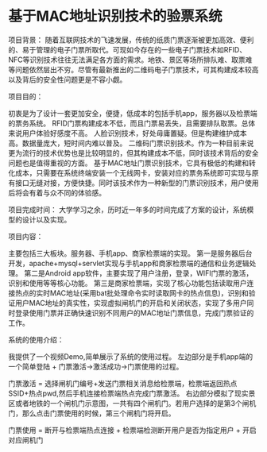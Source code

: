 # 基于MAC地址识别技术的验票系统

项目背景：
  随着互联网技术的飞速发展，传统的纸质门票逐渐被更加高效、便利的、易于管理的电子门票所取代。可现如今存在的一些电子门票技术如RFID、NFC等识别技术往往无法满足各方面的需求。地铁、景区等场所排队难、取票难等问题依然层出不穷。尽管有最新推出的二维码电子门票技术，可其构建成本较高以及背后的安全性问题更是不容小觑。

项目目的：
  
  初衷是为了设计一套更加安全，便捷，低成本的包括手机app，服务器以及检票端的票务系统。
  RFID门票构建成本不低，而且门票易丢失，且需要排队取票。总体来说用户体验好感度不高。
  人脸识别技术，好处毋庸置疑。但是构建维护成本高。数据量庞大，短时间内难以普及。
  二维码门票识别技术。作为一种目前来说更为流行的技术优势也是比较明显的，但其构建成本不低，同时该技术背后的安全问题也是值得重视的方面。
  基于MAC地址门票识别技术，它具有极低的构建和转化成本，只需要在系统终端安装一个无线网卡，安装对应的票务系统即可实现与原有接口无缝对接，方便快捷。同时该技术作为一种新型的门票识别技术，用户使用后将会有着与众不同的体验感。

项目完成时间：
 大学学习之余，历时近一年多的时间完成了方案的设计，系统模型的设计以及实现。

项目内容：
 
 主要包括三大板块。服务器、手机app、商家检票端的实现。
  第一是服务器后台开发，apache+mysql+servlet实现与手机app和商家检票端的通信和业务逻辑处理。
  第二是Android app软件，主要实现了用户注册，登录，WIFI门票的激活，识别和使用等等核心功能。 
  第三是商家检票端，实现了核心功能包括读取用户连接热点的实时MAC地址(采用bat批处理命令实时读取网卡的热点信息)，识别和验证用户MAC地址的真实性，实现虚拟闸机门的开启和关闭状态，实现了多用户同时登录使用门票并正确快速识别不同用户的MAC地址门票信息，完成门票验证的工作。
  
系统的使用介绍：
 
  我提供了一个视频Demo,简单展示了系统的使用过程。
  左边部分是手机app端的一个简单登陆 + 门票激活->激活成功->门票使用的过程。   

  门票激活 = 选择闸机门编号+发送门票相关消息给检票端，检票端返回热点SSID+热点pwd,然后手机连接检票端热点完成门票激活。 
  右边部分模拟了现实景区或者地铁的一个闸机门示意图，一共有四个闸机门。若用户选择的是第3个闸机门，那么点击门票使用的时候，第三个闸机门将开启。
  
  门票使用 = 断开与检票端热点连接 + 检票端检测断开用户是否为指定用户 + 开启对应闸机门 
